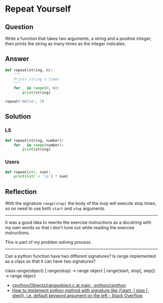 # Repeat Yourself

## Question

Write a function that takes two arguments, a string and a positive integer, then prints the string as many times as the integer indicates.

## Answer

```python
def repeat(string, n):
    """
    Prints string n times
    """
    for _ in range(0, n):
        print(string)

repeat('Hello', 3)
```

## Solution

### LS

```python
def repeat(string, number):
    for _ in range(number):
        print(string)
```

### Users

```python
def repeat(str, num):
    print((str + '\n') * num)
```

## Reflection

With the signature `range(stop)` the body of the loop will execute stop times, so no need to use both `start` and `stop` arguments.

---

It was a good idea to rewrite the exercise instructions as a docstring with my own words so that I don't tune out while reading the exercise instructions.

This is part of my problem solving process.

---

Can a python function have two different signatures? Is range implemented as a class so that it can have two signatures?

class range(object)
 |  range(stop) -> range object
 |  range(start, stop[, step]) -> range object

- [cpython/Objects/rangeobject.c at main · python/cpython](https://github.com/python/cpython/blob/main/Objects/rangeobject.c)
- [How to implement python method with signature like ([start ,] stop [, step]), i.e. default keyword argument on the left - Stack Overflow](https://stackoverflow.com/questions/8637130/how-to-implement-python-method-with-signature-like-start-stop-step-i)